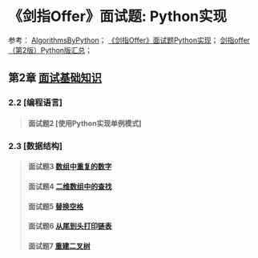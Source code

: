 # 《剑指Offer》面试题: Python实现
参考：
[AlgorithmsByPython](https://github.com/Jack-Lee-Hiter/AlgorithmsByPython/)；
[《剑指Offer》面试题Python实现](https://github.com/JushuangQiao/Python-Offer/)；
[剑指offer（第2版）Python版汇总](https://www.cnblogs.com/yanmk/p/9130681.html/)；

## 第2章 [面试基础知识](/second)
### 2.2 [编程语言]
> #### 面试题2 [使用Python实现单例模式]
### 2.3 [数据结构]
> #### 面试题3 [数组中重复的数字](./#题目03：数组中重复的数字.py)
> #### 面试题4 [二维数组中的查找](./#题目04：二维数组中的查找.py)
> #### 面试题5 [替换空格](./#题目05：替换空格.py)
> #### 面试题6 [从尾到头打印链表](./#题目06：从尾到头打印链表.py)
> #### 面试题7 [重建二叉树](./#题目07：重建二叉树.py)
